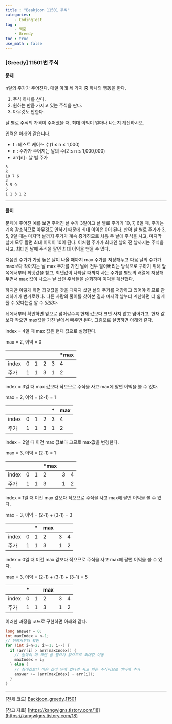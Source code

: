 ```yaml
---
title : "Beakjoon 11501 주식"
categories: 
    - CodingTest
tag : 
    - 백준
    - Greedy
toc : true
use_math : false
---
```


### [Greedy] 11501번 주식



#### 문제

n일의 주가가 주어진다. 매일 아래 세 가지 중 하나의 행동을 한다.

1. 주식 하나를 산다.
2. 원하는 만큼 가지고 있는 주식을 판다.
3. 아무것도 안한다.

날 별로 주식의 가격이 주어졌을 때, 최대 이익이 얼마나 나는지 계산하시오.

입력은 아래와 같습니다. 

- t : 테스트 케이스 수(1 ≤ n ≤ 1,000)
- n : 주가가 주어지는 날의 수(2 ≤ n ≤ 1,000,000)
- arr[n] : 날 별 주가

```
3
3
10 7 6
3
3 5 9
5
1 1 3 1 2
```
------




#### 풀이

문제에 주어진 예를 보면 주어진 날 수가 3일이고 날 별로 주가가 10, 7, 6일 때, 주가는 계속 감소하므로 아무것도 안하기 때문에 최대 이익은 0이 된다. 만약 날 별로 주가가 3, 5, 9일 때는 마지막 날까지 주가가 계속 증가하므로 처음 두 날에 주식을 사고, 마지막 날에 모두 팔면 최대 이익이 10이 된다. 이처럼 주가가 최대인 날의 전 날까지는 주식을 사고, 최대인 날에 주식을 팔면 최대 이익을 얻을 수 있다.

처음엔 주가가 가장 높은 날이 나올 때까지 max 주가를 저장해두고 다음 날의 주가가 max보다 작아지는 날 max 주가를 가진 날에 전부 팔아버리는 방식으로 구하기 위해 앞쪽에서부터 최댓값을 찾고, 최댓값이 나타날 때까지 사는 주가를 별도의 배열에 저장해두면서 max 값이 나오는 날 샀던 주식들을 순회하며 이익을 계산했다.

하지만 이렇게 하면 최댓값을 찾을 때까지 샀던 날의 주가를 저장하고 있어야 하므로 관리하기가 번거로웠다. 다른 사람의 풀이를 찾아본 결과 마지막 날부터 계산하면 더 쉽게 풀 수 있다는걸 알 수 있었다.

뒤에서부터 확인하면 앞으로 넘어갈수록 현재 값보다 크면 사지 않고 넘어가고, 현재 값보다 작으면 max값을 가진 날에서 빼주면 된다. 그림으로 설명하면 아래와 같다.

index = 4일 때 max 값은 현재 값으로 설정한다. 

max = 2, 이익 = 0

|       |      |      |      |      | *max |
| ----- | ---- | ---- | ---- | ---- | ---- |
| index | 0    | 1    | 2    | 3    | 4    |
| 주가  | 1    | 1    | 3    | 1    | 2    |

index = 3일 때 max 값보다 작으므로 주식을 사고 max에 팔면 이익을 볼 수 있다. 

max = 2, 이익 = (2-1) = 1

|       |      |      |      | *    | max  |
| ----- | ---- | ---- | ---- | ---- | ---- |
| index | 0    | 1    | 2    | 3    | 4    |
| 주가  | 1    | 1    | 3    | 1    | 2    |

index = 2일 때 이전 max 값보다 크므로 max값을 변경한다. 

max = 3, 이익 = (2-1) = 1

|       |      |      | *max |      |      |
| ----- | ---- | ---- | ---- | ---- | ---- |
| index | 0    | 1    | 2    | 3    | 4    |
| 주가  | 1    | 1    | 3    | 1    | 2    |

index = 1일 때 이전 max 값보다 작으므로 주식을 사고 max에 팔면 이익을 볼 수 있다. 

max = 3, 이익 = (2-1) + (3-1) = 3

|       |      | *    | max  |      |      |
| ----- | ---- | ---- | ---- | ---- | ---- |
| index | 0    | 1    | 2    | 3    | 4    |
| 주가  | 1    | 1    | 3    | 1    | 2    |

index = 0일 때 이전 max 값보다 작으므로 주식을 사고 max에 팔면 이익을 볼 수 있다. 

max = 3, 이익 = (2-1) + (3-1)  + (3-1) = 5

|       | *    |      | max  |      |      |
| ----- | ---- | ---- | ---- | ---- | ---- |
| index | 0    | 1    | 2    | 3    | 4    |
| 주가  | 1    | 1    | 3    | 1    | 2    |



이러한 과정을 코드로 구현하면 아래와 같다.

```java
long answer = 0;
int maxIndex = n-1;
// 뒤에서부터 확인 
for (int i=n-2; i>-1; i--) {
  if (arr[i] > arr[maxIndex]) {
    // 앞쪽이 더 크면 살 필요가 없으므로 최대값 이동 
    maxIndex = i;
  } else {
    // 최대값보다 작은 값이 앞에 있다면 사고 파는 주식이므로 이익에 추가 
    answer += (arr[maxIndex] - arr[i]);
  }
}
```
------



[전체 코드]
[Backjoon_greedy_11501](https://github.com/yuntnwls/codingtest/blob/2b22d6ffff7e67d67b98618a0ada58e5e8345c34/src/com/backjoon/greedy/t11501/Main.java)

[참고 자료]
[https://kangwlgns.tistory.com/18](https://kangwlgns.tistory.com/18)

